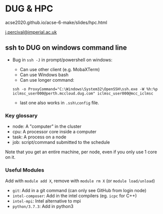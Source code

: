 # DUG & HPC

acse2020.github.io/acse-6-make/slides/hpc.html

j.percival@imperial.ac.uk



## ssh to DUG on windows command line

- Bug in `ssh -J` in prompt/powershell on windows:

    - Can use other client (e.g. MobaXTerm)
    - Can use Windows bash
    - Can use longer command:
    ```
    ssh -o ProxyCommand="C:\Windows\System32\OpenSSH\ssh.exe -W %h:%p iclmsc_user000@perth.mccloud.dug.com" iclmsc_user000@mcc_iclmsc
    ```
    - last one also works in `.ssh\config` file.



### Key glossary

- node: A "computer" in the cluster
- cpu: A processor core inside a computer
- task: A process on a node
- job: script/command submitted to the schedule

Note that you get an entire machine, per node, even if you only use 1 core on it.



### Useful Modules

Add with `module add X`, remove with `module rm X` (or `module load/unload`)  

- `git`: Add in a git command (can only see GitHub from login node)
- `intel-composer`: Add in the intel compilers (eg. `icpc` for C++)
- `intel-mpi`: Intel alternative to mpi
- `python/3.7.3`: Add in python3